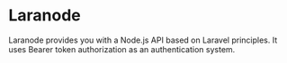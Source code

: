 # Laranode

Laranode provides you with a Node.js API based on Laravel principles.
It uses Bearer token authorization as an authentication system.
